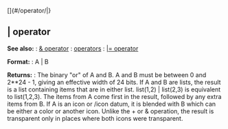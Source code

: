 []{#/operator/|}
## \| operator
**See also:**
:   [& operator](#/operator/&)
:   [operators](#/operator)
:   [\|= operator](#/operator/%7C=)
<!-- -->
**Format:**
:   A \| B
<!-- -->
**Returns:**
:   The binary \"or\" of A and B.
A and B must be between 0 and 2\*\*24 - 1, giving an effective width of
24 bits.
If A and B are lists, the result is a list containing items that are in
either list. list(1,2) \| list(2,3) is equivalent to list(1,2,3). The
items from A come first in the result, followed by any extra items from
B.
If A is an icon or /icon datum, it is blended with B which can be either
a color or another icon. Unlike the + or & operation, the result is
transparent only in places where both icons were transparent.